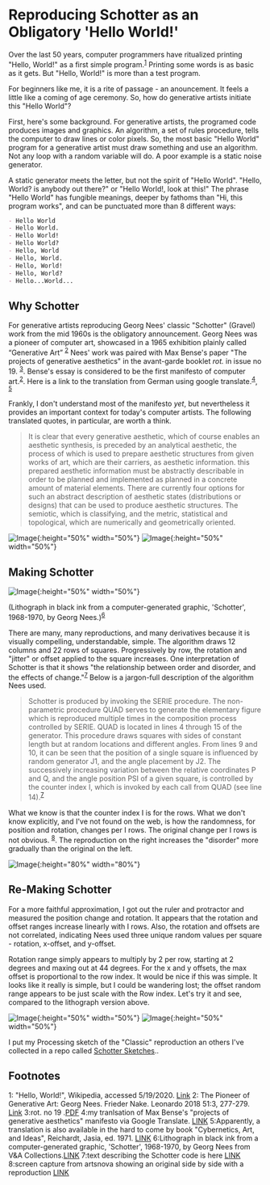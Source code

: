 # Reproducing Schotter as an Obligatory 'Hello World!'

Over the last 50 years, computer programmers have ritualized printing "Hello, World!" as a first simple program.<sup>[1](#myfootnote1)</sup> Printing some words is as basic as it gets. But "Hello, World!" is more than a test program.

For beginners like me, it is a rite of passage - an anouncement. It feels a little like a coming of age ceremony. So, how do generative artists initiate this "Hello World"?

First, here's some background. For generative artists, the programed code produces images and graphics. An algorithm, a set of rules procedure, tells the computer to draw lines or color pixels. So, the most basic "Hello World" program for a generative artist must draw something and use an algorithm. Not any loop with a random variable will do. A poor example is a static noise generator.


A static generator meets the letter, but not the spirit of "Hello World". "Hello, World? is anybody out there?" or "Hello World!, look at this!" The phrase "Hello World" has fungible meanings, deeper by fathoms than "Hi, this program works", and can be punctuated more than 8 different ways:
```markdown
- Hello World
- Hello World.
- Hello World!
- Hello World?
- Hello, World
- Hello, World.
- Hello, World!
- Hello, World?
- Hello...World...
```

## Why Schotter
For generative artists reproducing Georg Nees' classic "Schotter" (Gravel) work from the mid 1960s is the obligatory announcement. Georg Nees was a pioneer of computer art, showcased in a 1965 exhibition plainly called “Generative Art” <sup>[2](#myfootnote2)</sup> Nees' work was paired with Max Bense's paper "The projects of generative aesthetics" in the avant-garde booklet *rot.* in issue no 19. <sup>[3](#myfootnote3)</sup>. Bense's essay is considered to be the first manifesto of computer art.<sup>[2](#myfootnote3)</sup>. Here is a link to the translation from German using google translate.<sup>[4](#myfootnote4)</sup>, <sup>[5](#myfootnote5)</sup> 

Frankly, I don't understand most of the manifesto *yet*, but nevertheless it provides an important context for today's computer artists. The following translated quotes, in particular, are worth a think. 

> It is clear that every generative aesthetic, which of course enables an aesthetic synthesis, is preceded by an analytical aesthetic, the process of which is used to prepare aesthetic structures from given works of art, which are their carriers, as aesthetic information. this prepared aesthetic information must be abstractly describable in order to be planned and implemented as planned in a concrete amount of material elements. There are currently four options for such an abstract description of aesthetic states (distributions or designs) that can be used to produce aesthetic structures. The semiotic, which is classifying, and the metric, statistical and topological, which are numerically and geometrically oriented.

![Image](https://github.com/frameRateZero/Blog/blob/media/rot19Cover.jpg?raw=true){:height="50%" width="50%"}
![Image](https://github.com/frameRateZero/Blog/blob/media/rot19kBild2.jpg?raw=true){:height="50%" width="50%"}


## Making Schotter

![Image](https://github.com/frameRateZero/Blog/blob/media/2009CE0997_2500.jpg?raw=true){:height="50%" width="50%"}

(Lithograph in black ink from a computer-generated graphic, 'Schotter', 1968-1970, by Georg Nees.)<sup>[6](#myfootnote6)</sup>


There are many, many reproductions, and many derivatives because it is visually compelling, understandable, simple. The algorithm draws 12 columns and 22 rows of squares. Progressively by row, the rotation and "jitter" or offset applied to the square increases. One interpretation of Schotter is that it shows "the relationship between order and disorder, and the effects of change."<sup>[7](#myfootnote7)</sup> Below is a jargon-full description of the algorithm Nees used.

> Schotter is produced by invoking the SERIE procedure. The non-parametric procedure QUAD serves to generate the elementary figure which is reproduced multiple times in the composition process controlled by SERIE. QUAD is located in lines 4 through 15 of the generator. This procedure draws squares with sides of constant length but at random locations and different angles. From lines 9 and 10, it can be seen that the position of a single square is influenced by random generator J1, and the angle placement by J2. The successively increasing variation between the relative coordinates P and Q, and the angle position PSI of a given square, is controlled by the counter index I, which is invoked by each call from QUAD (see line 14).<sup>[7](#myfootnote7)</sup>

What we know is that the counter index I is for the rows. What we don't know explicitly, and I've not found on the web, is how the randomness, for position and rotation, changes per I rows. The original change per I rows is not obvious. <sup>[8](#myfootnote8)</sup>. The reproduction on the right increases the "disorder" more gradually than the original on the left.

![Image](https://github.com/frameRateZero/Blog/blob/media/Capture_artsnova_schotter.JPG?raw=true){:height="80%" width="80%"}


## Re-Making Schotter

For a more faithful approximation, I got out the ruler and protractor and measured the position change and rotation. It appears that the rotation and offset ranges increase linearly with I rows. Also, the rotation and offsets are not correlated, indicating Nees used three unique random values per square - rotation, x-offset, and y-offset. 

Rotation range simply appears to multiply by 2 per row, starting at 2 degrees and maxing out at 44 degrees. For the x and y offsets, the max offset is proportional to the row index. It would be nice if this was simple. It looks like it really is simple, but I could be wandering lost; the offset random range appears to be just scale with the Row index. Let's try it and see, compared to the lithograph version above.

![Image](https://github.com/frameRateZero/Blog/blob/media/2009CE0997_2500.jpg?raw=true){:height="50%" width="50%"}
![Image](https://github.com/frameRateZero/Blog/blob/media/SchotterClassic1022.png?raw=true){:height="50%" width="50%"}


I put my Processing sketch of the "Classic" reproduction an others I've collected in a repo called [Schotter Sketches](https://github.com/frameRateZero/Blog/blob/SchotterSketches)..


## Footnotes
<a name="myfootnote1">1</a>: "Hello, World!", Wikipedia, accessed 5/19/2020. [Link](https://en.wikipedia.org/wiki/%22Hello,_World!%22_program)
<a name="myfootnote2">2</a>: The Pioneer of Generative Art: Georg Nees. Frieder Nake. Leonardo 2018 51:3, 277-279.
[Link](https://www.mitpressjournals.org/doi/abs/10.1162/leon_a_01325?mobileUi=0&)
<a name="myfootnote3">3</a>:rot. no 19 .[PDF](http://dada.compart-bremen.de/docUploads/rot19k.pdf) 
<a name="myfootnote4">4</a>:my tranlsation of Max Bense's "projects of generative aesthetics" manifesto via Google Translate. [LINK](https://github.com/frameRateZero/Blog/blob/media/MaxBense_ProjectComputerGraphic_translated.docx)
<a name="myfootnote5">5</a>:Apparently, a translation is also available in the hard to come by book "Cybernetics, Art, and Ideas", Reichardt, Jasia, ed. 1971. [LINK](http://dada.compart-bremen.de/item/publication/339)
<a name="myfootnote6">6</a>:Lithograph in black ink from a computer-generated graphic, 'Schotter', 1968-1970, by Georg Nees from V&A Collections.[LINK](https://collections.vam.ac.uk/item/O221321/schotter-print-nees-georg/)
<a name="myfootnote7">7</a>:text describing the Schotter code is here [LINK](http://www.medienkunstnetz.de/works/schotter/)
<a name="myfootnote8">8</a>:screen capture from artsnova showing an original side by side with a reproduction [LINK](http://www.artsnova.com/Nees_Schotter_Tutorial.html)

